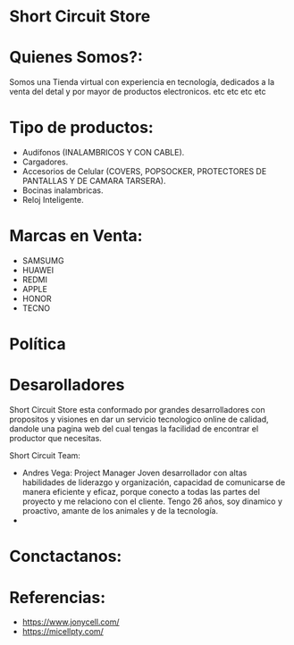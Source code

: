 # Short Circuit Store

  # Quienes Somos?:
  Somos una Tienda virtual con experiencia en tecnología, dedicados a la venta del detal y por mayor de productos electronicos. etc etc etc etc


  # Tipo de productos:
  
  - Audífonos (INALAMBRICOS Y CON CABLE).
  - Cargadores.
  - Accesorios de Celular (COVERS, POPSOCKER, PROTECTORES DE PANTALLAS Y DE CAMARA TARSERA).
  - Bocinas inalambricas.
  - Reloj Inteligente. 

 # Marcas en Venta:
  - SAMSUMG
  - HUAWEI
  - REDMI
  - APPLE
  - HONOR
  - TECNO

# Política 


# Desarolladores
Short Circuit Store esta conformado por grandes desarrolladores con propositos y visiones en dar un servicio tecnologico online de calidad, dandole una pagina web del cual tengas la facilidad de encontrar el productor que necesitas.

Short Circuit Team:
- Andres Vega: Project Manager
  Joven desarrollador con altas habilidades de liderazgo y organización, capacidad de comunicarse de manera eficiente y eficaz, porque conecto a todas las partes del proyecto y me relaciono con el cliente. Tengo 26 años, soy dinamico y proactivo, amante de los animales y de la tecnología. 
- 

# Conctactanos:

# Referencias:
- https://www.jonycell.com/
- https://micellpty.com/

